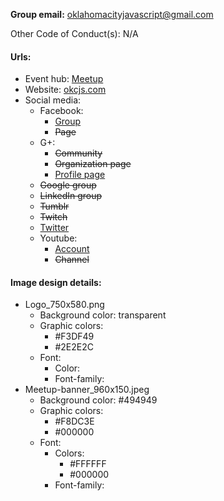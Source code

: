 **Group email:** oklahomacityjavascript@gmail.com

Other Code of Conduct(s): N/A

#### Urls:
  - Event hub: [Meetup](https://www.meetup.com/OKC-js/)
  - Website: [okcjs.com](http://okcjs.com/)
  - Social media:
    - Facebook:
      - [Group](https://www.facebook.com/groups/155822154544231/)
      - ~~Page~~
    - G+:
      - ~~Community~~
      - ~~Organization page~~
      - [Profile page](https://plus.google.com/105091596549912420394)
    - ~~Google group~~
    - ~~LinkedIn group~~
    - ~~Tumblr~~
    - ~~Twitch~~
    - [Twitter](https://twitter.com/okcjs)
    - Youtube:
      - [Account](https://www.youtube.com/user/OKCjs)
      - ~~Channel~~

#### Image design details:
- Logo_750x580.png
  - Background color: transparent
  - Graphic colors:
    - #F3DF49
    - #2E2E2C
  - Font:
    - Color:
    - Font-family:
- Meetup-banner_960x150.jpeg
  - Background color: #494949
  - Graphic colors:
    - #F8DC3E
    - #000000
  - Font:
    - Colors:
      - #FFFFFF
      - #000000
    - Font-family:
